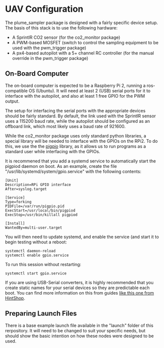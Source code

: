# UAV Configuration
The plume_sampler package is designed with a fairly specific device setup. The basis of this stack is to use the following hardware:
- A SprintIR CO2 sensor (for the co2_monitor package)
- A PWM-based MOSFET (switch to control the sampling equipment to be used with the pwm_trigger package)
- A px4-based autopilot with a 5+ channel RC controller (for the manual override in the pwm_trigger package)

## On-Board Computer
The on-board computer is expected to be a Raspberry Pi 2, running a ros-compatible OS (Ubuntu). It will need at least 2 (USB) serial ports for it to interface with the autopilot, and also at least 1 free GPIO for the PWM output.

The setup for interfacing the serial ports with the appropriate devices should be fairly standard. By default, the link used with the SprintIR sensor uses a 115200 baud rate, while the autopilot should be configured as an offboard link, which most likely uses a baud rate of 921600.

While the co2_monitor package uses only standard python libraries, a special library will be needed to interface with the GPIOs on the RPi2. To do this, we use the the [pigpio](http://abyz.co.uk/rpi/pigpio/download.html) library, as it allows us to run programs as a standard user while interfacing with the GPIOs.

It is recommened that you add a systemd service to automatically start the pigpiod daemon on boot. As an example, create the file "/usr/lib/systemd/system/gpio.service" with the following contents:
```
[Unit]
Description=RPi GPIO interface
After=syslog.target

[Service]
Type=forking
PIDFile=/var/run/pigpio.pid
ExecStart=/usr/local/bin/pigpiod
ExecStop=/usr/bin/killall pigpiod

[Install]
WantedBy=multi-user.target
```
You will then need to update systemd, and enable the service (and start it to begin testing without a reboot:
```
systemctl daemon-reload
systemctl enable gpio.service
```
To run this session without restarting:
```
systemctl start gpio.service
```
If you are using USB-Serial converters, it is highly recommended that you create static names for your serial devices so they are predictable each boot. You can find more information on this from guides [like this one from HintShop](http://hintshop.ludvig.co.nz/show/persistent-names-usb-serial-devices/).

## Preparing Launch Files
There is a base example launch file available in the "launch" folder of this rerpository. It will need to be changed to suit your specific needs, but should show the basic intention on how these nodes were designed to be used.
